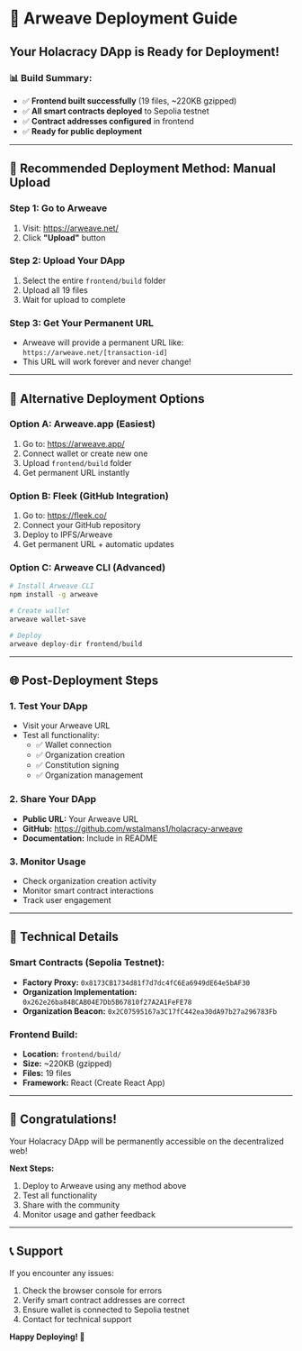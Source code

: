 # 🚀 Arweave Deployment Guide

## **Your Holacracy DApp is Ready for Deployment!**

### **📊 Build Summary:**
- ✅ **Frontend built successfully** (19 files, ~220KB gzipped)
- ✅ **All smart contracts deployed** to Sepolia testnet
- ✅ **Contract addresses configured** in frontend
- ✅ **Ready for public deployment**

---

## **🎯 Recommended Deployment Method: Manual Upload**

### **Step 1: Go to Arweave**
1. Visit: https://arweave.net/
2. Click **"Upload"** button

### **Step 2: Upload Your DApp**
1. Select the entire `frontend/build` folder
2. Upload all 19 files
3. Wait for upload to complete

### **Step 3: Get Your Permanent URL**
- Arweave will provide a permanent URL like: `https://arweave.net/[transaction-id]`
- This URL will work forever and never change!

---

## **🔗 Alternative Deployment Options**

### **Option A: Arweave.app (Easiest)**
1. Go to: https://arweave.app/
2. Connect wallet or create new one
3. Upload `frontend/build` folder
4. Get permanent URL instantly

### **Option B: Fleek (GitHub Integration)**
1. Go to: https://fleek.co/
2. Connect your GitHub repository
3. Deploy to IPFS/Arweave
4. Get permanent URL + automatic updates

### **Option C: Arweave CLI (Advanced)**
```bash
# Install Arweave CLI
npm install -g arweave

# Create wallet
arweave wallet-save

# Deploy
arweave deploy-dir frontend/build
```

---

## **🌐 Post-Deployment Steps**

### **1. Test Your DApp**
- Visit your Arweave URL
- Test all functionality:
  - ✅ Wallet connection
  - ✅ Organization creation
  - ✅ Constitution signing
  - ✅ Organization management

### **2. Share Your DApp**
- **Public URL:** Your Arweave URL
- **GitHub:** https://github.com/wstalmans1/holacracy-arweave
- **Documentation:** Include in README

### **3. Monitor Usage**
- Check organization creation activity
- Monitor smart contract interactions
- Track user engagement

---

## **🔧 Technical Details**

### **Smart Contracts (Sepolia Testnet):**
- **Factory Proxy:** `0x8173CB1734d81f7d7dc4fC6Ea6949dE64e5bAF30`
- **Organization Implementation:** `0x262e26ba84BCAB04E7Db5B67810f27A2A1FeFE78`
- **Organization Beacon:** `0x2C07595167a3C17fC442ea30dA97b27a296783Fb`

### **Frontend Build:**
- **Location:** `frontend/build/`
- **Size:** ~220KB (gzipped)
- **Files:** 19 files
- **Framework:** React (Create React App)

---

## **🎉 Congratulations!**

Your Holacracy DApp will be permanently accessible on the decentralized web!

**Next Steps:**
1. Deploy to Arweave using any method above
2. Test all functionality
3. Share with the community
4. Monitor usage and gather feedback

---

## **📞 Support**

If you encounter any issues:
1. Check the browser console for errors
2. Verify smart contract addresses are correct
3. Ensure wallet is connected to Sepolia testnet
4. Contact for technical support

**Happy Deploying! 🚀** 